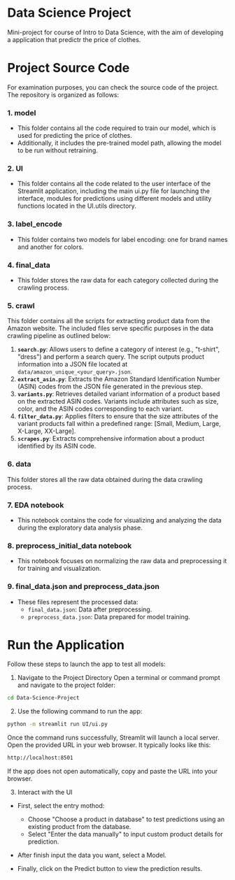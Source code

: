 # Data Science Project
Mini-project for course of Intro to Data Science, with the aim of developing a application that predictr the price of clothes.

# Project Source Code  

For examination purposes, you can check the source code of the project. The repository is organized as follows:  

### 1. model
- This folder contains all the code required to train our model, which is used for predicting the price of clothes.  
- Additionally, it includes the pre-trained model path, allowing the model to be run without retraining.  

### 2. UI 
- This folder contains all the code related to the user interface of the Streamlit application, including the main ui.py file for launching the interface, modules for predictions using different models and utility functions located in the UI.utils directory.

### 3. label_encode
- This folder contains two models for label encoding: one for brand names and another for colors.  

### 4. final_data
- This folder stores the raw data for each category collected during the crawling process.  

### 5. **crawl**  
This folder contains all the scripts for extracting product data from the Amazon website. The included files serve specific purposes in the data crawling pipeline as outlined below:  
1. **`search.py`**: Allows users to define a category of interest (e.g., "t-shirt", "dress") and perform a search query. The script outputs product information into a JSON file located at `data/amazon_unique_<your_query>.json`.  
2. **`extract_asin.py`**: Extracts the Amazon Standard Identification Number (ASIN) codes from the JSON file generated in the previous step.  
3. **`variants.py`**: Retrieves detailed variant information of a product based on the extracted ASIN codes. Variants include attributes such as size, color, and the ASIN codes corresponding to each variant.  
4. **`filter_data.py`**: Applies filters to ensure that the size attributes of the variant products fall within a predefined range: [Small, Medium, Large, X-Large, XX-Large].  
5. **`scrapes.py`**: Extracts comprehensive information about a product identified by its ASIN code.  

### 6. **data**  
This folder stores all the raw data obtained during the data crawling process.

### 7. EDA notebook 
- This notebook contains the code for visualizing and analyzing the data during the exploratory data analysis phase.  

### 8. preprocess_initial_data notebook
- This notebook focuses on normalizing the raw data and preprocessing it for training and visualization.  

### 9. final_data.json and preprocess_data.json
- These files represent the processed data:
  - `final_data.json`: Data after preprocessing.
  - `preprocess_data.json`: Data prepared for model training.  

# Run the Application
Follow these steps to launch the app to test all models:

1. Navigate to the Project Directory
Open a terminal or command prompt and navigate to the project folder:

```bash
cd Data-Science-Project
```

2. Use the following command to run the app:
```bash
python -m streamlit run UI/ui.py
```
Once the command runs successfully, Streamlit will launch a local server.
Open the provided URL in your web browser. It typically looks like this:
```bash
http://localhost:8501
```
If the app does not open automatically, copy and paste the URL into your browser.

3. Interact with the UI
- First, select the entry mothod: 
  - Choose "Choose a product in database" to test predictions using an existing product from the database.
  - Select "Enter the data manually" to input custom product details for prediction.

- After finish input the data you want, select a Model.
- Finally, click on the Predict button to view the prediction results.
